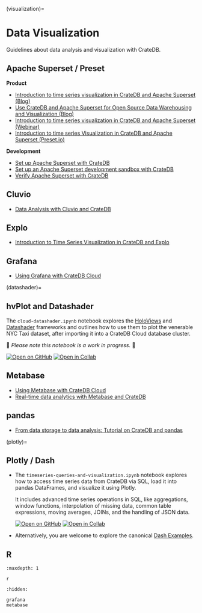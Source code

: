 (visualization)=

# Data Visualization

Guidelines about data analysis and visualization with CrateDB.


## Apache Superset / Preset

**Product**
- [Introduction to time series visualization in CrateDB and Apache Superset (Blog)]
- [Use CrateDB and Apache Superset for Open Source Data Warehousing and Visualization (Blog)]
- [Introduction to time series visualization in CrateDB and Apache Superset (Webinar)]
- [Introduction to time series Visualization in CrateDB and Apache Superset (Preset.io)]

**Development**
- [Set up Apache Superset with CrateDB]
- [Set up an Apache Superset development sandbox with CrateDB]
- [Verify Apache Superset with CrateDB]


## Cluvio

- [Data Analysis with Cluvio and CrateDB]


## Explo

- [Introduction to Time Series Visualization in CrateDB and Explo]


## Grafana

- [Using Grafana with CrateDB Cloud]


(datashader)=
## hvPlot and Datashader

The `cloud-datashader.ipynb` notebook explores the [HoloViews] and [Datashader] frameworks
and outlines how to use them to plot the venerable NYC Taxi dataset, after importing it
into a CrateDB Cloud database cluster.

🚧 _Please note this notebook is a work in progress._ 🚧

[![Open on GitHub](https://img.shields.io/badge/Open%20on-GitHub-darkblue?logo=GitHub)](https://github.com/crate/cratedb-examples/blob/amo/cloud-datashader/topic/timeseries/explore/cloud-datashader.ipynb) [![Open in Collab](https://colab.research.google.com/assets/colab-badge.svg)](https://colab.research.google.com/github/crate/cratedb-examples/blob/amo/cloud-datashader/topic/timeseries/explore/cloud-datashader.ipynb)


## Metabase

- [Using Metabase with CrateDB Cloud]
- [Real-time data analytics with Metabase and CrateDB]


## pandas

- [From data storage to data analysis\: Tutorial on CrateDB and pandas]


(plotly)=
## Plotly / Dash

- The `timeseries-queries-and-visualization.ipynb` notebook explores how to access
  time series data from CrateDB via SQL, load it into pandas DataFrames, and visualize
  it using Plotly.

  It includes advanced time series operations in SQL, like aggregations, window functions,
  interpolation of missing data, common table expressions, moving averages, JOINs, and
  the handling of JSON data.

  [![Open on GitHub](https://img.shields.io/badge/Open%20on-GitHub-darkblue?logo=GitHub)](https://github.com/crate/cratedb-examples/blob/main/topic/timeseries/timeseries-queries-and-visualization.ipynb) [![Open in Collab](https://colab.research.google.com/assets/colab-badge.svg)](https://colab.research.google.com/github/crate/cratedb-examples/blob/main/topic/timeseries/timeseries-queries-and-visualization.ipynb)

- Alternatively, you are welcome to explore the canonical [Dash Examples].



## R

```{toctree}
:maxdepth: 1

r
```


```{toctree}
:hidden:

grafana
metabase
```


[Dash Examples]: https://plotly.com/examples/
[Data Analysis with Cluvio and CrateDB]: https://community.cratedb.com/t/data-analysis-with-cluvio-and-cratedb/1571
[Datashader]: https://datashader.org/
[From data storage to data analysis\: Tutorial on CrateDB and pandas]: https://community.cratedb.com/t/from-data-storage-to-data-analysis-tutorial-on-cratedb-and-pandas/1440
[HoloViews]: https://www.holoviews.org/
[Introduction to Time Series Visualization in CrateDB and Explo]: https://cratedb.com/blog/introduction-to-time-series-visualization-in-cratedb-and-explo
[Introduction to time series visualization in CrateDB and Apache Superset (Blog)]: https://community.cratedb.com/t/introduction-to-time-series-visualization-in-cratedb-and-superset/1041
[Introduction to time series visualization in CrateDB and Apache Superset (Webinar)]: https://cratedb.com/resources/webinars/lp-wb-introduction-to-time-series-visualization-in-cratedb-apache-superset
[Introduction to time series Visualization in CrateDB and Apache Superset (Preset.io)]: https://preset.io/blog/timeseries-cratedb-superset/
[Real-time data analytics with Metabase and CrateDB]: https://www.metabase.com/community_posts/real-time-data-analytics-with-metabase-and-cratedb
[Set up Apache Superset with CrateDB]: https://community.cratedb.com/t/set-up-apache-superset-with-cratedb/1716
[Set up an Apache Superset development sandbox with CrateDB]: https://community.cratedb.com/t/set-up-an-apache-superset-development-sandbox-with-cratedb/1163
[Time Series with CrateDB]: https://github.com/crate/cratedb-examples/tree/main/topic/timeseries/explore
[Use CrateDB and Apache Superset for Open Source Data Warehousing and Visualization (Blog)]: https://cratedb.com/blog/use-cratedb-and-apache-superset-for-open-source-data-warehousing-and-visualization
[Using Grafana with CrateDB Cloud]: #integrations-grafana
[Using Metabase with CrateDB Cloud]: #integrations-metabase
[Verify Apache Superset with CrateDB]: https://github.com/crate/cratedb-examples/tree/main/application/apache-superset
